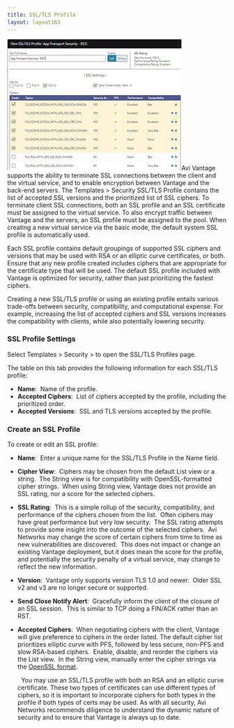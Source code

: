 ```yaml
---
title: SSL/TLS Profile
layout: layout163
---
```

<a href="img/SSLprofile.png"><img class="size-full wp-image-898 alignright" src="img/SSLprofile.png" alt="SSLprofile" width="400" height="300"></a>Avi Vantage supports the ability to terminate SSL connections between the client and the virtual service, and to enable encryption between Vantage and the back-end servers. The Templates > Security SSL/TLS Profile contains the list of accepted SSL versions and the prioritized list of SSL ciphers. To terminate client SSL connections, both an SSL profile and an SSL certificate must be assigned to the virtual service. To also encrypt traffic between Vantage and the servers, an SSL profile must be assigned to the pool. When creating a new virtual service via the basic mode, the default system SSL profile is automatically used.

Each SSL profile contains default groupings of supported SSL ciphers and versions that may be used with RSA or an elliptic curve certificates, or both. Ensure that any new profile created includes ciphers that are appropriate for the certificate type that will be used. The default SSL profile included with Vantage is optimized for security, rather than just prioritizing the fastest ciphers.

Creating a new SSL/TLS profile or using an existing profile entails various trade-offs between security, compatibility, and computational expense. For example, increasing the list of accepted ciphers and SSL versions increases the compatibility with clients, while also potentially lowering security.

### SSL Profile Settings

Select Templates > Security > to open the SSL/TLS Profiles page.

The table on this tab provides the following information for each SSL/TLS profile:

* **Name**:  Name of the profile.
* **Accepted Ciphers**:  List of ciphers accepted by the profile, including the prioritized order.
* **Accepted Versions**:  SSL and TLS versions accepted by the profile. 

### Create an SSL Profile

To create or edit an SSL profile:

* **Name**:  Enter a unique name for the SSL/TLS Profile in the Name field.
* **Cipher View**:  Ciphers may be chosen from the default List view or a string.  The String view is for compatibility with OpenSSL-formatted cipher strings.  When using String view, Vantage does not provide an SSL rating, nor a score for the selected ciphers.
* **SSL Rating**:  This is a simple rollup of the security, compatibility, and performance of the ciphers chosen from the list.  Often ciphers may have great performance but very low security.  The SSL rating attempts to provide some insight into the outcome of the selected ciphers.  Avi Networks may change the score of certain ciphers from time to time as new vulnerabilities are discovered.  This does not impact or change an existing Vantage deployment, but it does mean the score for the profile, and potentially the security penalty of a virtual service, may change to reflect the new information.
* **Version**:  Vantage only supports version TLS 1.0 and newer.  Older SSL v2 and v3 are no longer secure or supported.
* **Send Close Notify Alert**:  Gracefully inform the client of the closure of an SSL session.  This is similar to TCP doing a FIN/ACK rather than an RST.
* **Accepted Ciphers**:  When negotiating ciphers with the client, Vantage will give preference to ciphers in the order listed. The default cipher list prioritizes elliptic curve with PFS, followed by less secure, non-PFS and slow RSA-based ciphers.  Enable, disable, and reorder the ciphers via the List view.  In the String view, manually enter the cipher strings via the <a href="https://www.openssl.org/docs/manmaster/apps/ciphers.html">OpenSSL format</a>. 
    
     
You may use an SSL/TLS profile with both an RSA and an elliptic curve certificate. These two types of certificates can use different types of ciphers, so it is important to incorporate ciphers for both types in the profile if both types of certs may be used.
As with all security, Avi Networks recommends diligence to understand the dynamic nature of security and to ensure that Vantage is always up to date.
    
